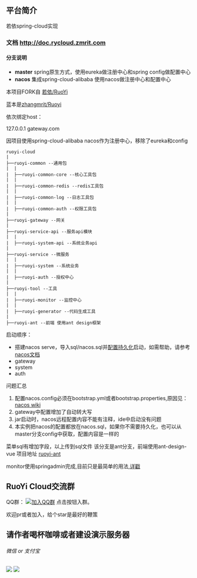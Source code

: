 ## 平台简介
若依spring-cloud实现

### 文档 http://doc.rycloud.zmrit.com

#### 分支说明

- **master** spring原生方式，使用eureka做注册中心和spring config做配置中心
- **nacos** 集成spring-cloud-alibaba 使用nacos做注册中心和配置中心



本项目FORK自  [若依/RuoYi](https://gitee.com/y_project/RuoYi)

蓝本是[zhangmrit/Ruoyi](https://gitee.com/zhangmrit/RuoYi)

依次绑定host：

127.0.0.1 gateway.com

因项目使用spring-cloud-alibaba nacos作为注册中心，移除了eureka和config


```
ruoyi-cloud
|
├──ruoyi-common --通用包
|  |
|  ├──ruoyi-common-core --核心工具包
|  |
|  ├──ruoyi-common-redis --redis工具包
|  |
|  ├──ruoyi-common-log --日志工具包
|  |
|  ├──ruoyi-common-auth --权限工具包
|
├──ruoyi-gateway --网关
|
├──ruoyi-service-api --服务api模块
|  |
|  ├──ruoyi-system-api --系统业务api
|
├──ruoyi-service --微服务
|  |
|  ├──ruoyi-system --系统业务
|  |
|  ├──ruoyi-auth --授权中心
|
├──ruoyi-tool --工具
|  |
|  ├──ruoyi-monitor --监控中心
|  |
|  ├──ruoyi-generator --代码生成工具
|
├──ruoyi-ant --前端 使用ant design框架

```



启动顺序：
- 搭建nacos serve，导入sql/nacos.sql并[配置持久化](https://nacos.io/zh-cn/docs/deployment.html)启动，如需帮助，请参考[nacos文档](https://nacos.io/zh-cn/docs/quick-start-spring-cloud.html)
- gateway
- system
- auth

问题汇总

1. 配置nacos.config必须在bootstrap.yml或者bootstrap.properties,原因见：[nacos wiki](https://github.com/spring-cloud-incubator/spring-cloud-alibaba/wiki/Nacos-config)
2. gateway中配置增加了自动转大写
3. jar启动时，nacos远程配置内容不能有注释，ide中启动没有问题
4. 本实例把nacos的配置都放在nacos.sql，如果你不需要持久化，也可以从master分支config中获取，配置内容是一样的

菜单sql有增加字段，以上传到sql文件
该分支是ant分支，前端使用ant-design-vue 项目地址 [ruoyi-ant](https://gitee.com/zhangmrit/ruoyi-ant)

monitor使用springadmin完成,目前只是最简单的用法,[详戳](https://gitee.com/zhangmrit/ruoyi-cloud/blob/ant/doc/spring-admin.md)

## RuoYi Cloud交流群

QQ群：  [![加入QQ群](https://img.shields.io/badge/755109875-blue.svg)](https://jq.qq.com/?_wv=1027&k=5JGXHPD)  点击按钮入群。


欢迎pr或者加入，给个star是最好的鞭策

##  请作者喝杯咖啡或者建设演示服务器

###### 微信 or 支付宝
<img src="https://gitee.com/zhangmrit/img/raw/master/contribute/wechat.png"/>
<img src="https://gitee.com/zhangmrit/img/raw/master/contribute/alipay.png"/>

